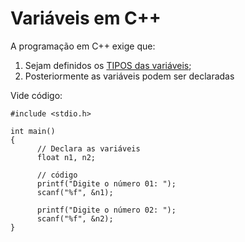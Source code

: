 # Variáveis em C++

A programação em C++ exige que:
1. Sejam definidos os [TIPOS das variáveis](https://github.com/andrenevares/publico/blob/master/linguagemC/porAssunto/variaveisEmCTipos.md);
2. Posteriormente as variáveis podem ser declaradas

Vide código:

```
#include <stdio.h>

int main()
{
      // Declara as variáveis
      float n1, n2;
      
      // código
      printf("Digite o número 01: ");
      scanf("%f", &n1);
      
      printf("Digite o número 02: ");
      scanf("%f", &n2);      
}
```
